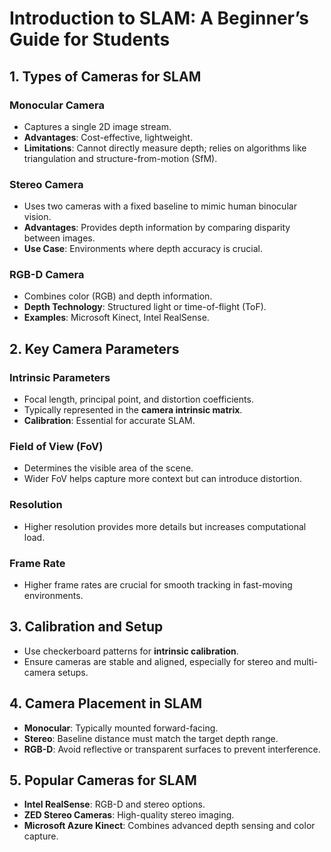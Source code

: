 # Introduction to SLAM: A Beginner’s Guide for Students

## 1. Types of Cameras for SLAM
### Monocular Camera
- Captures a single 2D image stream.
- **Advantages**: Cost-effective, lightweight.
- **Limitations**: Cannot directly measure depth; relies on algorithms like triangulation and structure-from-motion (SfM).

### Stereo Camera
- Uses two cameras with a fixed baseline to mimic human binocular vision.
- **Advantages**: Provides depth information by comparing disparity between images.
- **Use Case**: Environments where depth accuracy is crucial.

### RGB-D Camera
- Combines color (RGB) and depth information.
- **Depth Technology**: Structured light or time-of-flight (ToF).
- **Examples**: Microsoft Kinect, Intel RealSense.


## 2. Key Camera Parameters
### Intrinsic Parameters
- Focal length, principal point, and distortion coefficients.
- Typically represented in the **camera intrinsic matrix**.
- **Calibration**: Essential for accurate SLAM.

### Field of View (FoV)
- Determines the visible area of the scene.
- Wider FoV helps capture more context but can introduce distortion.

### Resolution
- Higher resolution provides more details but increases computational load.

### Frame Rate
- Higher frame rates are crucial for smooth tracking in fast-moving environments.


## 3. Calibration and Setup
- Use checkerboard patterns for **intrinsic calibration**.
- Ensure cameras are stable and aligned, especially for stereo and multi-camera setups.


## 4. Camera Placement in SLAM
- **Monocular**: Typically mounted forward-facing.
- **Stereo**: Baseline distance must match the target depth range.
- **RGB-D**: Avoid reflective or transparent surfaces to prevent interference.



## 5. Popular Cameras for SLAM
- **Intel RealSense**: RGB-D and stereo options.
- **ZED Stereo Cameras**: High-quality stereo imaging.
- **Microsoft Azure Kinect**: Combines advanced depth sensing and color capture.



